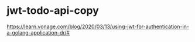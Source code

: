 # jwt-todo-api-copy
https://learn.vonage.com/blog/2020/03/13/using-jwt-for-authentication-in-a-golang-application-dr/#
